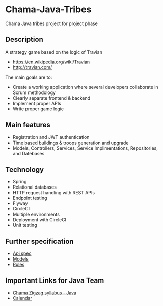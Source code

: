 # Chama-Java-Tribes
Chama Java tribes project for project phase

## Description

A strategy game based on the logic of Travian
- https://en.wikipedia.org/wiki/Travian
- http://travian.com/

The main goals are to:
- Create a working application where several developers collaborate in Scrum methodology
- Clearly separate frontend & backend
- Implement proper APIs
- Write proper game logic


## Main features

- Registration and JWT authentication
- Time based buildings & troops generation and upgrade
- Models, Controllers, Services, Service Implimentations, Repositories, and Datebases 

## Technology

- Spring
- Relational databases
- HTTP request handling with REST APIs
- Endpoint testing
- Flyway
- CircleCI
- Multiple environments
- Deployment with CircleCI
- Unit testing
  

## Further specification
- [Api spec](api-spec.md)
- [Models](models.md)
- [Rules](rules.md)



## Important Links for Java Team

* [Chama Zigzag syllabus - Java](https://github.com/green-fox-academy/zigzag-syllabus)
* [Calendar](https://calendar.google.com/calendar/b/1/r/week?cid=Z3JlZW5mb3hhY2FkZW15LmNvbV92cG51ZWY0OTJjYmY2czZiaHV0dDI3Z3ZqY0Bncm91cC5jYWxlbmRhci5nb29nbGUuY29t)
